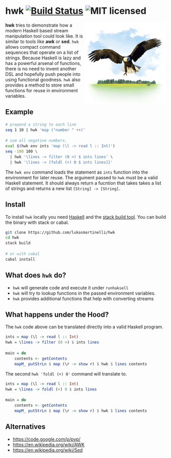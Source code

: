 # hwk [![Build Status](https://travis-ci.org/lukasmartinelli/hwk.svg?branch=master)](https://travis-ci.org/lukasmartinelli/hwk) ![MIT licensed](https://img.shields.io/badge/license-MIT-blue.svg)

<img align="right" alt="hwk" src="hwk.png" />

**hwk** tries to demonstrate how a modern Haskell based stream manipulation tool could look like.
It is similar to tools like **awk** or **sed**.
`hwk` allows compact command sequences that operate on a list of strings. Because Haskell is lazy and has a powerful arsenal of functions, there is no need to invent another DSL and hopefully
push people into using functional goodness. `hwk` also provides a method to store small functions for
reuse in environment variables.

## Example

```bash
# prepend a string to each line
seq 1 10 | hwk 'map ("number " ++)'

# sum all negative numbers.
eval $(hwk env ints 'map (\l -> read l :: Int)')
seq -100 100 \
  | hwk '\lines -> filter (0 >) $ ints lines' \
  | hwk '\lines -> [foldl (+) 0 $ ints lines]}'
```

The `hwk env` command loads the statement as `ints` function into the environment for later reuse.
The argument passed to `hwk` must be a valid Haskell statement.
It should always return a fucntion that takes takes a list of strings and returns a new list `[String] -> [String]`.

## Install

To install `hwk` locally you need [Haskell](https://www.haskell.org/platform/) and
the [stack build tool](http://docs.haskellstack.org/en/stable/install_and_upgrade.html).
You can build the binary with stack or cabal.

```bash
git clone https://github.com/lukasmartinelli/hwk
cd hwk
stack build

# or with cabal
cabal install
```

## What does `hwk` do?

- `hwk` will generate code and execute it under `runhaksell`
- `hwk` will try to lookup functions in the passed environment variables.
- `hwk` provides additional functions that help with converting streams

## What happens under the Hood?

The `hwk` code above can be translated directly into a valid Haskell program.

```haskell
ints = map (\l -> read l :: Int)
hwk = \lines -> filter (0 >) $ ints lines

main = do
    contents <- getContents
    mapM_ putStrLn $ map (\r -> show r) $ hwk $ lines contents
```

The second `hwk 'foldl (+) 0'` command will translate to.

```haskell
ints = map (\l -> read l :: Int)
hwk = \lines -> foldl (+) 0 $ ints lines

main = do
    contents <- getContents
    mapM_ putStrLn $ map (\r -> show r) $ hwk $ lines contents
```

## Alternatives

- https://code.google.com/p/pyp/
- https://en.wikipedia.org/wiki/AWK
- https://en.wikipedia.org/wiki/Sed
